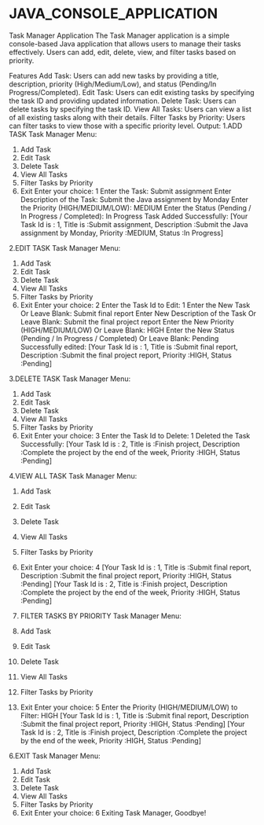 # JAVA_CONSOLE_APPLICATION
Task Manager Application
The Task Manager application is a simple console-based Java application that allows users to manage their tasks effectively. Users can add, edit, delete, view, and filter tasks based on priority.

Features
Add Task: Users can add new tasks by providing a title, description, priority (High/Medium/Low), and status (Pending/In Progress/Completed).
Edit Task: Users can edit existing tasks by specifying the task ID and providing updated information.
Delete Task: Users can delete tasks by specifying the task ID.
View All Tasks: Users can view a list of all existing tasks along with their details.
Filter Tasks by Priority: Users can filter tasks to view those with a specific priority level.
Output:
1.ADD TASK
Task Manager Menu:
1. Add Task
2. Edit Task
3. Delete Task
4. View All Tasks
5. Filter Tasks by Priority
6. Exit
Enter your choice: 1
Enter the Task: Submit assignment
Enter Description of the Task: Submit the Java assignment by Monday
Enter the Priority (HIGH/MEDIUM/LOW): MEDIUM
Enter the Status (Pending / In Progress / Completed): In Progress
Task Added Successfully: [Your Task Id is : 1, Title is :Submit assignment, Description :Submit the Java assignment by Monday, Priority :MEDIUM, Status :In Progress]

2.EDIT TASK
Task Manager Menu:
1. Add Task
2. Edit Task
3. Delete Task
4. View All Tasks
5. Filter Tasks by Priority
6. Exit
Enter your choice: 2
Enter the Task Id to Edit: 1
Enter the New Task Or Leave Blank: Submit final report
Enter New Description of the Task Or Leave Blank: Submit the final project report
Enter the New Priority (HIGH/MEDIUM/LOW) Or Leave Blank: HIGH
Enter the New Status (Pending / In Progress / Completed) Or Leave Blank: Pending
Successfully edited: [Your Task Id is : 1, Title is :Submit final report, Description :Submit the final project report, Priority :HIGH, Status :Pending]

3.DELETE TASK
Task Manager Menu:
1. Add Task
2. Edit Task
3. Delete Task
4. View All Tasks
5. Filter Tasks by Priority
6. Exit
Enter your choice: 3
Enter the Task Id to Delete: 1
Deleted the Task Successfully: [Your Task Id is : 2, Title is :Finish project, Description :Complete the project by the end of the week, Priority :HIGH, Status :Pending]

4.VIEW ALL TASK
Task Manager Menu:
1. Add Task
2. Edit Task
3. Delete Task
4. View All Tasks
5. Filter Tasks by Priority
6. Exit
Enter your choice: 4
[Your Task Id is : 1, Title is :Submit final report, Description :Submit the final project report, Priority :HIGH, Status :Pending]
[Your Task Id is : 2, Title is :Finish project, Description :Complete the project by the end of the week, Priority :HIGH, Status :Pending]

5. FILTER TASKS BY PRIORITY
Task Manager Menu:
1. Add Task
2. Edit Task
3. Delete Task
4. View All Tasks
5. Filter Tasks by Priority
6. Exit
Enter your choice: 5
Enter the Priority (HIGH/MEDIUM/LOW) to Filter: HIGH
[Your Task Id is : 1, Title is :Submit final report, Description :Submit the final project report, Priority :HIGH, Status :Pending]
[Your Task Id is : 2, Title is :Finish project, Description :Complete the project by the end of the week, Priority :HIGH, Status :Pending]

6.EXIT
Task Manager Menu:
1. Add Task
2. Edit Task
3. Delete Task
4. View All Tasks
5. Filter Tasks by Priority
6. Exit
Enter your choice: 6
Exiting Task Manager, Goodbye!


